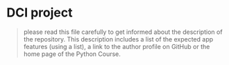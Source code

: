 #   DCI project

> please read this file carefully to get informed about the description of the repository. This description includes a list of the expected app features (using a list), a link to the author profile on GitHub or the home page of the Python Course. 
